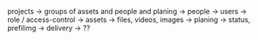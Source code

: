 projects -> groups of assets and people and planing
    -> people -> users
        -> role / access-control
    -> assets -> files, videos, images
    -> planing -> status, prefilimg
    -> delivery -> ??